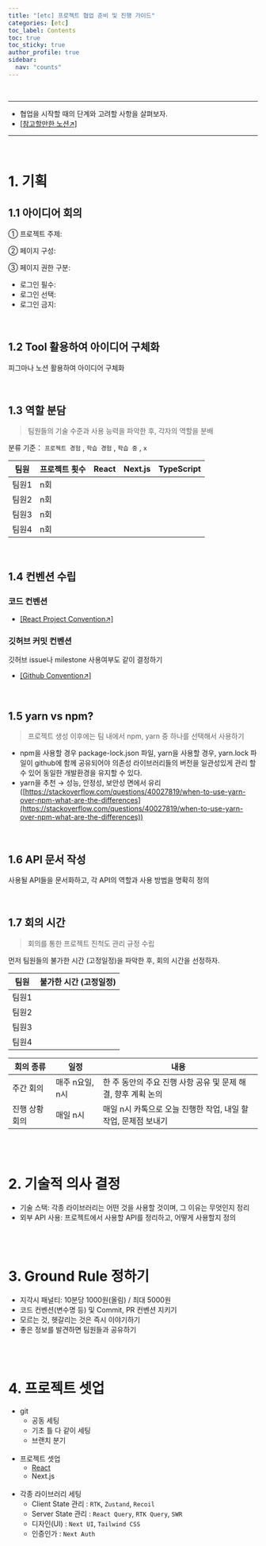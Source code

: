 ```yaml
---
title: "[etc] 프로젝트 협업 준비 및 진행 가이드"
categories: [etc]
toc_label: Contents
toc: true
toc_sticky: true
author_profile: true
sidebar:
  nav: "counts"
---
```


<br>

---

- 협업을 시작할 때의 단계와 고려할 사항을 살펴보자.
- [[참고할만한 노션↗️]](https://team-nemo.notion.site/Team-NEMO-fdf2da573c554862b5a702a0e374ba91)

---

<br>

# 1. 기획

## 1.1 아이디어 회의

① 프로젝트 주제:

② 페이지 구성:

③ 페이지 권한 구분:

- 로그인 필수:
- 로그인 선택:
- 로그인 금지:

<br>

## 1.2 Tool 활용하여 아이디어 구체화

피그마나 노션 활용하여 아이디어 구체화

<br>

## 1.3 역할 분담

> 팀원들의 기술 수준과 사용 능력을 파악한 후, 각자의 역할을 분배

분류 기준： `프로젝트 경험` , `학습 경험` , `학습 중` , `x`

| **팀원** | **프로젝트 횟수** | **React** | **Next.js** | **TypeScript** |
| -------- | ----------------- | --------- | ----------- | -------------- |
| 팀원1    | n회               |           |             |                |
| 팀원2    | n회               |           |             |                |
| 팀원3    | n회               |           |             |                |
| 팀원4    | n회               |           |             |                |

<br>

## 1.4 컨벤션 수립

### 코드 컨벤션

- [[React Project Convention↗]](https://mynamesieun.github.io/react/React-Project-Convention/)

### 깃허브 커밋 컨벤션

깃허브 issue나 milestone 사용여부도 같이 결정하기

- [[Github Convention↗]](https://mynamesieun.github.io/git/Github-Convention/)

<br>

## 1.5 yarn vs npm?

> 프로젝트 생성 이후에는 팀 내에서 npm, yarn 중 하나를 선택해서 사용하기

- npm을 사용할 경우 package-lock.json 파일, yarn을 사용할 경우, yarn.lock 파일이 github에 함께 공유되어야 의존성 라이브러리들의 버전을 일관성있게 관리 할 수 있어 동일한 개발환경을 유지할 수 있다.
- yarn을 추천 → 성능, 안정성, 보안성 면에서 유리 ([https://stackoverflow.com/questions/40027819/when-to-use-yarn-over-npm-what-are-the-differences](https://stackoverflow.com/questions/40027819/when-to-use-yarn-over-npm-what-are-the-differences))

<br>

## 1.6 API 문서 작성

사용될 API들을 문서화하고, 각 API의 역할과 사용 방법을 명확히 정의

<br>

## 1.7 회의 시간

> 회의를 통한 프로젝트 진척도 관리 규정 수립

먼저 팀원들의 불가한 시간 (고정일정)을 파악한 후, 회의 시간을 선정하자.

| **팀원** | **불가한 시간 (고정일정)** |
| -------- | -------------------------- |
| 팀원1    |                            |
| 팀원2    |                            |
| 팀원3    |                            |
| 팀원4    |                            |

| **회의 종류**  | **일정**        | **내용**                                                        |
| -------------- | --------------- | --------------------------------------------------------------- |
| 주간 회의      | 매주 n요일, n시 | 한 주 동안의 주요 진행 사항 공유 및 문제 해결, 향후 계획 논의   |
| 진행 상황 회의 | 매일 n시        | 매일 n시 카톡으로 오늘 진행한 작업, 내일 할 작업, 문제점 보내기 |

<br><br>

# 2. 기술적 의사 결정

- 기술 스택: 각종 라이브러리는 어떤 것을 사용할 것이며, 그 이유는 무엇인지 정리
- 외부 API 사용: 프로젝트에서 사용할 API를 정리하고, 어떻게 사용할지 정의

<br><br>

# 3. Ground Rule 정하기

- 지각시 패널티: 10분당 1000원(올림) / 최대 5000원
- 코드 컨벤션(변수명 등) 및 Commit, PR 컨벤션 지키기
- 모르는 것, 헷갈리는 것은 즉시 이야기하기
- 좋은 정보를 발견하면 팀원들과 공유하기

<br><br>

# 4. 프로젝트 셋업

- git
  - 공동 세팅
  - 기초 틀 다 같이 세팅
  - 브랜치 분기<br><br>
- 프로젝트 셋업
  - [React](https://mynamesieun.github.io/react/React-%ED%8C%8C%EC%9D%BC-%EB%B0%8F-%ED%94%84%EB%A1%9C%EC%A0%9D%ED%8A%B8-%EC%85%8B%EC%97%85/)
  - Next.js<br><br>
- 각종 라이브러리 세팅
  - Client State 관리 : `RTK`, `Zustand`, `Recoil`
  - Server State 관리 : `React Query`, `RTK Query`, `SWR`
  - 디자인(UI) : `Next UI`, `Tailwind CSS`
  - 인증인가 : `Next Auth`

<br>
